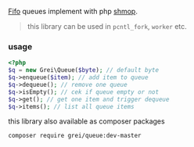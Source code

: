 [Fifo](https://id.wikipedia.org/wiki/FIFO) queues implement with php [shmop](http://php.net/manual/en/book.shmop.php).

> this library can be used in  `pcntl_fork`,  `worker`  etc.

### usage
``` php
<?php
$q = new Grei\Queue($byte); // default byte
$q->enqueue($item); // add item to queue
$q->dequeue(); // remove one queue
$q->isEmpty(); // cek if queue empty or not
$q->get(); // get one item and trigger dequeue
$q->items(); // list all queue items

```
this library also available as composer packages
```
composer require grei/queue:dev-master
```

